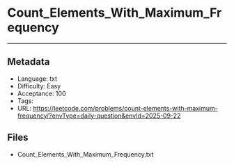# Count_Elements_With_Maximum_Frequency

---

## Metadata

- Language: txt
- Difficulty: Easy
- Acceptance: 100
- Tags: 
- URL: https://leetcode.com/problems/count-elements-with-maximum-frequency/?envType=daily-question&envId=2025-09-22

## Files

- Count_Elements_With_Maximum_Frequency.txt
